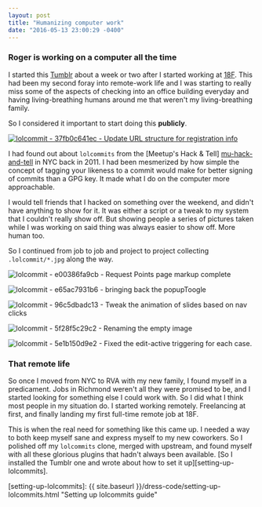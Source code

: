 ```yaml
---
layout: post
title: "Humanizing computer work"
date: "2016-05-13 23:00:29 -0400"
---
```


### Roger is working on a computer all the time

I started this [Tumblr][roger-is-working] about a week or two after I started
working at [18F][eighteenf]. This had been my second foray into remote-work life
and I was starting to really miss some of the aspects of checking into an office
building everyday and having living-breathing humans around me that weren't my
living-breathing family.

So I considered it important to start doing this **publicly**.

<a href="https://rogerisworking.tumblr.com" target="_blank" title="See all the glorious public faces of me" class="no-highlight">
  <img
    class="js-lol lol-animated"
    src="{{ site.url }}/img/writing/tumblr_okt6kmINP21v08lzjo1_400.gif"
    alt="lolcommit - 37fb0c641ec - Update URL structure for registration info"
    title="That face says all of the feelings with none of the time.">
</a>

I had found out about `lolcommits` from the [Meetup's Hack & Tell]
[mu-hack-and-tell] in NYC back in 2011. I had been mesmerized by how simple the
concept of tagging your likeness to a commit would make for better signing of
commits than a GPG key. It made what I do on the computer more approachable.

I would tell friends that I hacked on something over the weekend, and didn't
have anything to show for it. It was either a script or a tweak to my system
that I couldn't really show off. But showing people a series of pictures taken
while I was working on said thing was always easier to show off. More human too.

So I continued from job to job and project to project collecting
`.lolcommit/*.jpg` along the way.

<img
  class="js-lol lol-static"
  src="{{ site.url }}/img/writing/e00386fa9cb.jpg"
  alt="lolcommit - e00386fa9cb - Request Points page markup complete"
  title="Random commit in history">

<img
  class="js-lol lol-static"
  src="{{ site.url }}/img/writing/e65ac7931b6.jpg"
  alt="lolcommit - e65ac7931b6 - bringing back the popupToogle"
  title="Random commit in history">

<img
  class="js-lol lol-static"
  src="{{ site.url }}/img/writing/96c5dbadc13.jpg"
  alt="lolcommit - 96c5dbadc13 - Tweak the animation of slides based on nav clicks"
  title="Random commit in history">

<img
  class="js-lol lol-static"
  src="{{ site.url }}/img/writing/5f28f5c29c2.jpg"
  alt="lolcommit - 5f28f5c29c2 - Renaming the empty image"
  title="Random commit in history">

<img
  class="js-lol lol-static"
  src="{{ site.url }}/img/writing/5e1b150d9e2.jpg"
  alt="lolcommit - 5e1b150d9e2 - Fixed the edit-active triggering for each case."
  title="Random commit in history">

### That remote life

So once I moved from NYC to RVA with my new family, I found myself in a
predicament. Jobs in Richmond weren't all they were promised to be, and I
started looking for something else I could work with. So I did what I think most
people in my situation do. I started working remotely. Freelancing at first, and
finally landing my first full-time remote job at 18F.

This is when the real need for something like this came up. I needed a way to
both keep myself sane and express myself to my new coworkers. So I polished off
my `lolcommits` clone, merged with upstream, and found myself with all these
glorious plugins that hadn't always been available. [So I installed the Tumblr one
and wrote about how to set it up][setting-up-lolcommits].

[mu-hack-and-tell]: http://www.meetup.com/hack-and-tell/ "Meetup's Hack&&Tell"
[roger-is-working]: http://rogerisworking.tumblr.com/ "Roger Is Working"
[eighteenf]: https://18f.gsa.gov/ "18F Homepage"
[setting-up-lolcommits]: {{ site.baseurl }}/dress-code/setting-up-lolcommits.html "Setting up lolcommits guide"
